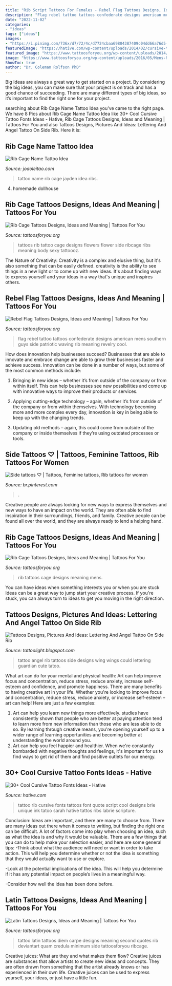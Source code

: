 ```yaml
---
title: "Rib Script Tattoos For Females - Rebel Flag Tattoos Designs, Ideas And Meaning"
description: "Flag rebel tattoo tattoos confederate designs american mens southern guys side patriotic waving rib meaning revelry cool"
date: "2022-11-02"
categories:
- "ideas"
tags: ["ideas"]
images:
- "https://i.pinimg.com/736x/d7/72/4c/d7724cbaa69804387409c04dd66a76d5--hip-tattoos-flower-tattoos.jpg"
featuredImage: "https://hative.com/wp-content/uploads/2014/02/cursive-tattoos/cursive-quote-tattoo-on-rib-3.jpg"
featured_image: "https://www.tattoosforyou.org/wp-content/uploads/2014/02/Rebel-Flag-Tattoos-for-Guys.jpg"
image: "https://www.tattoosforyou.org/wp-content/uploads/2016/05/Mens-Rib-Cage-Tattoos.jpg"
ShowToc: true
author: "Dr. Coleman Rolfson PhD"
---
```



Big Ideas are always a great way to get started on a project. By considering the big ideas, you can make sure that your project is on track and has a good chance of succeeding. There are many different types of big ideas, so it’s important to find the right one for your project.

	

		
searching about Rib Cage Name Tattoo Idea you've came to the right page. We have 8 Pics about Rib Cage Name Tattoo Idea like 30+ Cool Cursive Tattoo Fonts Ideas - Hative, Rib Cage Tattoos Designs, Ideas and Meaning | Tattoos For You and also Tattoos Designs, Pictures And Ideas: Lettering And Angel Tattoo On Side Rib. Here it is:
		
    
## Rib Cage Name Tattoo Idea

<img loading=lazy src="https://www.joaoleitao.com/tattoo-name/wp-content/uploads/jayden-name-tattoo-design-men-ribs.jpg" onerror="this.onerror=null;this.src='https://tse3.mm.bing.net/th?id=OIP.70SEMlRS-gF8XcEcDWhiygHaJ4&amp;pid=15.1';" alt="Rib Cage Name Tattoo Idea">

_Source: joaoleitao.com_

>tattoo name rib cage jayden idea ribs. 

	

4. homemade dollhouse

    
## Rib Cage Tattoos Designs, Ideas And Meaning | Tattoos For You

<img loading=lazy src="https://www.tattoosforyou.org/wp-content/uploads/2016/05/Rib-Cage-Tattoos-for-Girls.jpg" onerror="this.onerror=null;this.src='https://tse1.mm.bing.net/th?id=OIP.qoUaAP98kBSIeaymrl7qSgAAAA&amp;pid=15.1';" alt="Rib Cage Tattoos Designs, Ideas and Meaning | Tattoos For You">

_Source: tattoosforyou.org_

>tattoos rib tattoo cage designs flowers flower side ribcage ribs meaning body sexy tattoooz. 

	

The Nature of Creativity:
Creativity is a complex and elusive thing, but it's also something that can be easily defined. creativity is the ability to see things in a new light or to come up with new ideas. It's about finding ways to express yourself and your ideas in a way that's unique and inspires others.

    
## Rebel Flag Tattoos Designs, Ideas And Meaning | Tattoos For You

<img loading=lazy src="https://www.tattoosforyou.org/wp-content/uploads/2014/02/Rebel-Flag-Tattoos-for-Guys.jpg" onerror="this.onerror=null;this.src='https://tse1.mm.bing.net/th?id=OIP.pTRf12hwuN4ePwcm3QTwXwHaIe&amp;pid=15.1';" alt="Rebel Flag Tattoos Designs, Ideas and Meaning | Tattoos For You">

_Source: tattoosforyou.org_

>flag rebel tattoo tattoos confederate designs american mens southern guys side patriotic waving rib meaning revelry cool. 

	

How does innovation help businesses succeed?
Businesses that are able to innovate and embrace change are able to grow their businesses faster and achieve success. Innovation can be done in a number of ways, but some of the most common methods include:
1. Bringing in new ideas – whether it’s from outside of the company or from within itself. This can help businesses see new possibilities and come up with innovative ways to improve their products or services.

2. Applying cutting-edge technology – again, whether it’s from outside of the company or from within themselves. With technology becoming more and more complex every day, innovation is key in being able to keep up with the changing trends.

3. Updating old methods – again, this could come from outside of the company or inside themselves if they’re using outdated processes or tools.

    
## Side Tattoos ♡ | Tattoos, Feminine Tattoos, Rib Tattoos For Women

<img loading=lazy src="https://i.pinimg.com/736x/d7/72/4c/d7724cbaa69804387409c04dd66a76d5--hip-tattoos-flower-tattoos.jpg" onerror="this.onerror=null;this.src='https://tse3.mm.bing.net/th?id=OIP.MHBzIL4iCY26OqF8P-B_jgHaNK&amp;pid=15.1';" alt="Side tattoos ♡ | Tattoos, Feminine tattoos, Rib tattoos for women">

_Source: br.pinterest.com_

>. 

	

Creative people are always looking for new ways to express themselves and new ways to have an impact on the world. They are often able to find inspiration in their surroundings, friends, and family. Creative people can be found all over the world, and they are always ready to lend a helping hand.

    
## Rib Cage Tattoos Designs, Ideas And Meaning | Tattoos For You

<img loading=lazy src="https://www.tattoosforyou.org/wp-content/uploads/2016/05/Mens-Rib-Cage-Tattoos.jpg" onerror="this.onerror=null;this.src='https://tse2.mm.bing.net/th?id=OIP.4ZlROW8f9ENhnY0mQ2JCYgHaNr&amp;pid=15.1';" alt="Rib Cage Tattoos Designs, Ideas and Meaning | Tattoos For You">

_Source: tattoosforyou.org_

>rib tattoos cage designs meaning mens. 

	

You can have ideas when something interests you or when you are stuck
Ideas can be a great way to jump start your creative process. If you're stuck, you can always turn to ideas to get you moving in the right direction.

    
## Tattoos Designs, Pictures And Ideas: Lettering And Angel Tattoo On Side Rib

<img loading=lazy src="http://3.bp.blogspot.com/-uZl_Te9UvEA/Un0SIWe8aCI/AAAAAAAAAgw/jIk_gvC486w/s1600/Lettering+And+Angel+Tattoo+On+Side+Rib.jpg" onerror="this.onerror=null;this.src='https://tse4.mm.bing.net/th?id=OIP.p31MLjRreWxohjpvUZWXmAHaKF&amp;pid=15.1';" alt="Tattoos Designs, Pictures And Ideas: Lettering And Angel Tattoo On Side Rib">

_Source: tattoolight.blogspot.com_

>tattoo angel rib tattoos side designs wing wings could lettering guardian cute tatoo. 

	

What art can do for your mental and physical health: Art can help improve focus and concentration, reduce stress, reduce anxiety, increase self-esteem and confidence, and promote happiness.
There are many benefits to having creative art in your life. Whether you're looking to improve focus and concentration, reduce stress, reduce anxiety, or increase self-esteem – art can help! Here are just a few examples: 
1. Art can help you learn new things more effectively. studies have consistently shown that people who are better at paying attention tend to learn more from new information than those who are less able to do so. By learning through creative means, you're opening yourself up to a wider range of learning opportunities and becoming better at understanding the world around you. 
2. Art can help you feel happier and healthier. When we're constantly bombarded with negative thoughts and feelings, it's important for us to find ways to get rid of them and find positive outlets for our energy.

    
## 30+ Cool Cursive Tattoo Fonts Ideas - Hative

<img loading=lazy src="https://hative.com/wp-content/uploads/2014/02/cursive-tattoos/cursive-quote-tattoo-on-rib-3.jpg" onerror="this.onerror=null;this.src='https://tse3.mm.bing.net/th?id=OIP.H5beR2PuixuAUgd-OM3UOQHaEU&amp;pid=15.1';" alt="30+ Cool Cursive Tattoo Fonts Ideas - Hative">

_Source: hative.com_

>tattoo rib cursive fonts tattoos font quote script cool designs brie unique ink tatoo sarah hative tattos ribs labrie scripture. 

	

Conclusion: Ideas are important, and there are many to choose from.
There are many ideas out there when it comes to writing, but finding the right one can be difficult. A lot of factors come into play when choosing an idea, such as what the idea is and why it would be valuable. There are a few things that you can do to help make your selection easier, and here are some general tips:
-Think about what the audience will need or want in order to take action. This will help you determine whether or not the idea is something that they would actually want to use or explore.

-Look at the potential implications of the idea. This will help you determine if it has any potential impact on people’s lives in a meaningful way.

-Consider how well the idea has been done before.

    
## Latin Tattoos Designs, Ideas And Meaning | Tattoos For You

<img loading=lazy src="http://www.tattoosforyou.org/wp-content/uploads/2013/11/Latin-Tattoo-682x1024.jpg" onerror="this.onerror=null;this.src='https://tse3.mm.bing.net/th?id=OIP.nbWtpd8_WRnwCTTE2LTUWAHaLH&amp;pid=15.1';" alt="Latin Tattoos Designs, Ideas and Meaning | Tattoos For You">

_Source: tattoosforyou.org_

>tattoo latin tattoos diem carpe designs meaning second quotes rib deviantart quam credula minimum side tattoosforyou ribcage. 

	

Creative juices: What are they and what makes them flow?
Creative juices are substances that allow artists to create new ideas and concepts. They are often drawn from something that the artist already knows or has experienced in their own life. Creative juices can be used to express yourself, your ideas, or just have a little fun.

